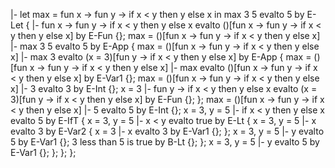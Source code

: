 |- let max = fun x -> fun y -> if x < y then y else x in max 3 5 evalto 5 by E-Let {
    |- fun x -> fun y -> if x < y then y else x evalto ()[fun x -> fun y -> if x < y then y else x] by E-Fun {};
    max = ()[fun x -> fun y -> if x < y then y else x] |- max 3 5  evalto 5 by E-App {
        max = ()[fun x -> fun y -> if x < y then y else x] |- max 3 evalto (x = 3)[fun y -> if x < y then y else x] by E-App {
            max = ()[fun x -> fun y -> if x < y then y else x] |- max evalto ()[fun x -> fun y -> if x < y then y else x] by E-Var1 {};
            max = ()[fun x -> fun y -> if x < y then y else x] |- 3 evalto 3 by E-Int {};
            x = 3 |- fun y -> if x < y then y else x evalto (x = 3)[fun y -> if x < y then y else x] by E-Fun {};
        };
        max = ()[fun x -> fun y -> if x < y then y else x] |- 5 evalto 5 by E-Int {};
        x = 3, y = 5 |- if x < y then y else x evalto 5 by E-IfT {
            x = 3, y = 5 |- x < y evalto true by E-Lt {
                x = 3, y = 5 |- x evalto 3 by E-Var2 {
                    x = 3 |- x evalto 3 by E-Var1 {};
                };
                x = 3, y = 5 |- y evalto 5 by E-Var1 {};
                3 less than 5 is true by B-Lt {};
            };
            x = 3, y = 5 |- y evalto 5 by E-Var1 {};
        };
    };
};